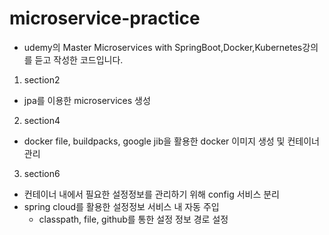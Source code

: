 # microservice-practice
* udemy의 Master Microservices with SpringBoot,Docker,Kubernetes강의를 듣고 작성한 코드입니다.

1. section2
* jpa를 이용한 microservices 생성

2. section4
* docker file, buildpacks, google jib을 활용한 docker 이미지 생성 및 컨테이너 관리

3. section6
* 컨테이너 내에서 필요한 설정정보를 관리하기 위해 config 서비스 분리
* spring cloud를 활용한 설정정보 서비스 내 자동 주입
  - classpath, file, github를 통한 설정 정보 경로 설정
